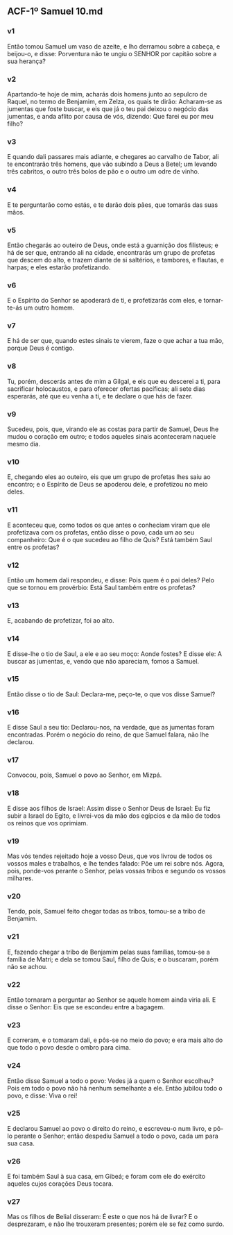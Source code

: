## ACF-1º Samuel 10.md
### v1
 Então tomou Samuel um vaso de azeite, e lho derramou sobre a cabeça, e beijou-o, e disse: Porventura não te ungiu o SENHOR por capitão sobre a sua herança?
### v2
 Apartando-te hoje de mim, acharás dois homens junto ao sepulcro de Raquel, no termo de Benjamim, em Zelza, os quais te dirão: Acharam-se as jumentas que foste buscar, e eis que já o teu pai deixou o negócio das jumentas, e anda aflito por causa de vós, dizendo: Que farei eu por meu filho?
### v3
 E quando dali passares mais adiante, e chegares ao carvalho de Tabor, ali te encontrarão três homens, que vão subindo a Deus a Betel; um levando três cabritos, o outro três bolos de pão e o outro um odre de vinho.
### v4
 E te perguntarão como estás, e te darão dois pães, que tomarás das suas mãos.
### v5
 Então chegarás ao outeiro de Deus, onde está a guarnição dos filisteus; e há de ser que, entrando ali na cidade, encontrarás um grupo de profetas que descem do alto, e trazem diante de si saltérios, e tambores, e flautas, e harpas; e eles estarão profetizando.
### v6
 E o Espírito do Senhor se apoderará de ti, e profetizarás com eles, e tornar-te-ás um outro homem.
### v7
 E há de ser que, quando estes sinais te vierem, faze o que achar a tua mão, porque Deus é contigo.
### v8
 Tu, porém, descerás antes de mim a Gilgal, e eis que eu descerei a ti, para sacrificar holocaustos, e para oferecer ofertas pacíficas; ali sete dias esperarás, até que eu venha a ti, e te declare o que hás de fazer.
### v9
 Sucedeu, pois, que, virando ele as costas para partir de Samuel, Deus lhe mudou o coração em outro; e todos aqueles sinais aconteceram naquele mesmo dia.
### v10
 E, chegando eles ao outeiro, eis que um grupo de profetas lhes saiu ao encontro; e o Espírito de Deus se apoderou dele, e profetizou no meio deles.
### v11
 E aconteceu que, como todos os que antes o conheciam viram que ele profetizava com os profetas, então disse o povo, cada um ao seu companheiro: Que é o que sucedeu ao filho de Quis? Está também Saul entre os profetas?
### v12
 Então um homem dali respondeu, e disse: Pois quem é o pai deles? Pelo que se tornou em provérbio: Está Saul também entre os profetas?
### v13
 E, acabando de profetizar, foi ao alto.
### v14
 E disse-lhe o tio de Saul, a ele e ao seu moço: Aonde fostes? E disse ele: A buscar as jumentas, e, vendo que não apareciam, fomos a Samuel.
### v15
 Então disse o tio de Saul: Declara-me, peço-te, o que vos disse Samuel?
### v16
 E disse Saul a seu tio: Declarou-nos, na verdade, que as jumentas foram encontradas. Porém o negócio do reino, de que Samuel falara, não lhe declarou.
### v17
 Convocou, pois, Samuel o povo ao Senhor, em Mizpá.
### v18
 E disse aos filhos de Israel: Assim disse o Senhor Deus de Israel: Eu fiz subir a Israel do Egito, e livrei-vos da mão dos egípcios e da mão de todos os reinos que vos oprimiam.
### v19
 Mas vós tendes rejeitado hoje a vosso Deus, que vos livrou de todos os vossos males e trabalhos, e lhe tendes falado: Põe um rei sobre nós. Agora, pois, ponde-vos perante o Senhor, pelas vossas tribos e segundo os vossos milhares.
### v20
 Tendo, pois, Samuel feito chegar todas as tribos, tomou-se a tribo de Benjamim.
### v21
 E, fazendo chegar a tribo de Benjamim pelas suas famílias, tomou-se a família de Matri; e dela se tomou Saul, filho de Quis; e o buscaram, porém não se achou.
### v22
 Então tornaram a perguntar ao Senhor se aquele homem ainda viria ali. E disse o Senhor: Eis que se escondeu entre a bagagem.
### v23
 E correram, e o tomaram dali, e pôs-se no meio do povo; e era mais alto do que todo o povo desde o ombro para cima.
### v24
 Então disse Samuel a todo o povo: Vedes já a quem o Senhor escolheu? Pois em todo o povo não há nenhum semelhante a ele. Então jubilou todo o povo, e disse: Viva o rei!
### v25
 E declarou Samuel ao povo o direito do reino, e escreveu-o num livro, e pô-lo perante o Senhor; então despediu Samuel a todo o povo, cada um para sua casa.
### v26
 E foi também Saul à sua casa, em Gibeá; e foram com ele do exército aqueles cujos corações Deus tocara.
### v27
 Mas os filhos de Belial disseram: É este o que nos há de livrar? E o desprezaram, e não lhe trouxeram presentes; porém ele se fez como surdo.
